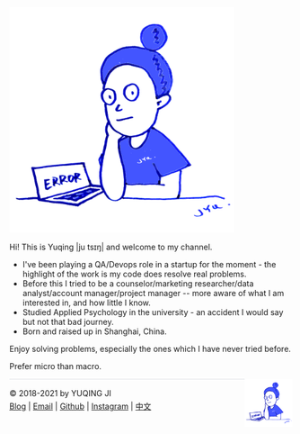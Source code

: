 <img src="./../avatar.png" style="width: 400px; height: 400px"/>

Hi! This is Yuqing |ju tsɪŋ| and welcome to my channel.

- I've been playing a QA/Devops role in a startup for the moment - the highlight of the work is my code does resolve real problems. 
- Before this I tried to be a counselor/marketing researcher/data analyst/account manager/project manager -- more aware of what I am interested in, and how little I know.
- Studied Applied Psychology in the university - an accident I would say but not that bad journey.
- Born and raised up in Shanghai, China. 

Enjoy solving problems, especially the ones which I have never tried before.

Prefer micro than macro.

<div><a href="https://gniquyij.github.io/daily"><img src="https://github.com/gniquyij/gniquyij.github.io/blob/master/avatar.png?raw=true" style="float:right;width:85px;height:85px"/></a></div><div style="border-top:1px solid #e1e4e8;padding-top:16px"></div>
<div>© 2018-2021 by YUQING JI</div>
<div style="padding-top:0.3em"><a href="https://gniquyij.github.io/">Blog</a> | <a href="mailto:yuqing.ji@outlook.com">Email</a> | <a href="https://github.com/gniquyij">Github</a> | <a href="https://www.instagram.com/gniquyij/">Instagram</a> | <a href="https://gniquyij.github.io/zh">中文</a></div>
